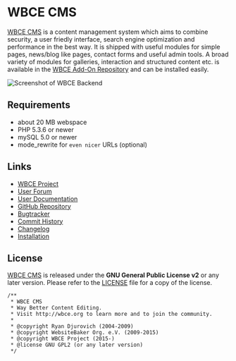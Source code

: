 # WBCE CMS
[WBCE CMS](http://wbce.org) is a content management system which aims to combine security, a user friedly interface, search engine optimization and performance in the best way. It is shipped with useful modules for simple pages, news/blog like pages, contact forms and useful admin tools. A broad variety of modules for galleries, interaction and structured content etc. is available in the [WBCE Add-On Repository](http://addons.wbce.org) and can be installed easily.

![Screenshot of WBCE Backend](https://forum.wbce.org/wbce_screenshot_backend_klein.png)

## Requirements
  - about 20 MB webspace
  - PHP 5.3.6 or newer
  - mySQL 5.0 or newer
  - mode_rewrite for `even nicer` URLs (optional)

## Links
  - [WBCE Project](http://wbce.org)
  - [User Forum](https://forum.wbce.org)
  - [User Documentation](http://help.wbce.org)
  - [GitHub Repository](https://github.com/WBCE/WebsiteBaker_CommunityEdition)
  - [Bugtracker](https://github.com/WBCE/WebsiteBaker_CommunityEdition/issues)
  - [Commit History](https://github.com/WBCE/WebsiteBaker_CommunityEdition/commits/master)
  - [Changelog](CHANGELOG.md)
  - [Installation](INSTALL.md)

## License
[WBCE CMS](http://wbce.org) is released under the **GNU General Public License v2** or any later version.
Please refer to the [LICENSE](LICENSE.md) file for a copy of the license.

    /**
     * WBCE CMS
     * Way Better Content Editing.
     * Visit http://wbce.org to learn more and to join the community.
     *
     * @copyright Ryan Djurovich (2004-2009)
     * @copyright WebsiteBaker Org. e.V. (2009-2015)
     * @copyright WBCE Project (2015-)
     * @license GNU GPL2 (or any later version)
     */
